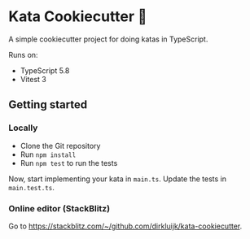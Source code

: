 # Kata Cookiecutter 🍪

A simple cookiecutter project for doing katas in TypeScript.

Runs on:
* TypeScript 5.8
* Vitest 3

## Getting started

### Locally

* Clone the Git repository
* Run `npm install`
* Run `npm test` to run the tests

Now, start implementing your kata in `main.ts`. Update the tests in `main.test.ts`.

### Online editor (StackBlitz)

Go to https://stackblitz.com/~/github.com/dirkluijk/kata-cookiecutter.
